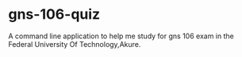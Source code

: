 # gns-106-quiz
A command line application to help me study for gns 106 exam in the Federal University Of Technology,Akure.
